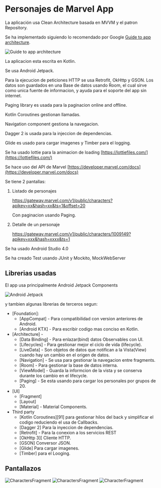 Personajes de Marvel App
=========================

La aplicación usa Clean Architecture basada en MVVM y el patron Repository. 

Se ha implementado siguiendo lo recomendado por Google [Guide to app architecture](https://developer.android.com/jetpack/docs/guide).

![Guide to app architecture](screenshots/guide-to-app-architecture.png "Guide to app architecture")

La aplicacion esta escrita en Kotlin.

Se usa Android Jetpack.

Para la ejecucion de peticiones HTTP se usa Retrofit, OkHttp y GSON. Los datos son guardados en una Base de datos usando Room,
el cual sirve como unica fuente de informacion, y ayuda para el soporte del app sin internet.

Paging library es usada para la paginacion online and offline.

Kotlin Coroutines gestionan llamadas.

Navigation component gestiona la navegacion.

Dagger 2 is usada para la injeccion de dependencias.

Glide es usado para cargar imagenes y Timber para el logging.

Se ha usado lottie para la animacion de loading [https://lottiefiles.com/](https://lottiefiles.com/)

Se hace uso del API de Marvel [https://developer.marvel.com/docs](https://developer.marvel.com/docs)

Se tiene 2 pantallas: 

 1. Listado de personajes 
    
    https://gateway.marvel.com/v1/public/characters?apikey=xx&hash=xx&ts=1&offset=20
    
    Con paginacion usando Paging.
    
 2. Detalle de un personaje 
 
    https://gateway.marvel.com/v1/public/characters/1009149?apikey=xxx&hash=xxxx&ts=1


Se ha usado Android Studio 4.0

Se ha creado Test usando JUnit y Mockito, MockWebServer

Librerias usadas
--------------
El app usa principalmente Android Jetpack Components

![Android Jetpack](screenshots/jetpack_donut.png "Android Jetpack Components")

y tambien algunas librerias de terceros segun:

* [Foundation]:
  * [AppCompat] - Para compatibilidad con version anteriores de Android.
  * [Android KTX] - Para escribir codigo mas conciso en Kotlin.
* [Architecture] - 
  * [Data Binding] - Para enlazar(bind) datos Observables con UI.
  * [Lifecycles] - Para gestionar mejor el ciclo de vida (lifecycle).
  * [LiveData] - Son objetos de datos que notifican a la Vista(View) cuando hay un cambio en el origen de datos.
  * [Navigation] - Se usa para gestionar la navegacion entre fragments.
  * [Room] - Para gestionar la base de datos interna.
  * [ViewModel] - Guarda la informcion de la vista y se conserva durante los cambio en el lifecycle.
  * [Paging] - Se esta usando para cargar los personales por grupos de 20.
* [UI]
  * [Fragment]
  * [Layout]
  * [Material] - Material Components.
* Third party
  * [Kotlin Coroutines][91] para gestionar hilos del back y simplificar el codigo reduciendo el usa de Callbacks.
  * [Dagger 2] Para la inyeccion de dependencias.
  * [Retrofit] - Para la conexion a los servicios REST
  * [OkHttp 3][ Cliente HTTP.
  * [GSON] Conversor JSON.
  * [Glide] Para cargar imagenes.
  * [Timber] para el Looging.


Pantallazos
-----------

![CharactersFragment](screenshots/Screenshot_1601325140.png "Personajes en Lista")
![CharactersFragment](screenshots/Screenshot_1601325144.png "Personajes en Grilla")
![CharacterFragment](screenshots/Screenshot_1601325150.png "Detalle del personaje")


